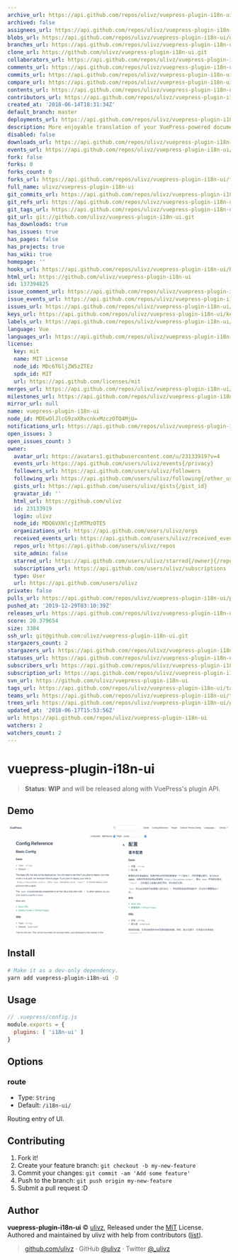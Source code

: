 ```yaml
---
archive_url: https://api.github.com/repos/ulivz/vuepress-plugin-i18n-ui/{archive_format}{/ref}
archived: false
assignees_url: https://api.github.com/repos/ulivz/vuepress-plugin-i18n-ui/assignees{/user}
blobs_url: https://api.github.com/repos/ulivz/vuepress-plugin-i18n-ui/git/blobs{/sha}
branches_url: https://api.github.com/repos/ulivz/vuepress-plugin-i18n-ui/branches{/branch}
clone_url: https://github.com/ulivz/vuepress-plugin-i18n-ui.git
collaborators_url: https://api.github.com/repos/ulivz/vuepress-plugin-i18n-ui/collaborators{/collaborator}
comments_url: https://api.github.com/repos/ulivz/vuepress-plugin-i18n-ui/comments{/number}
commits_url: https://api.github.com/repos/ulivz/vuepress-plugin-i18n-ui/commits{/sha}
compare_url: https://api.github.com/repos/ulivz/vuepress-plugin-i18n-ui/compare/{base}...{head}
contents_url: https://api.github.com/repos/ulivz/vuepress-plugin-i18n-ui/contents/{+path}
contributors_url: https://api.github.com/repos/ulivz/vuepress-plugin-i18n-ui/contributors
created_at: '2018-06-14T18:31:34Z'
default_branch: master
deployments_url: https://api.github.com/repos/ulivz/vuepress-plugin-i18n-ui/deployments
description: More enjoyable translation of your VuePress-powered documents
disabled: false
downloads_url: https://api.github.com/repos/ulivz/vuepress-plugin-i18n-ui/downloads
events_url: https://api.github.com/repos/ulivz/vuepress-plugin-i18n-ui/events
fork: false
forks: 0
forks_count: 0
forks_url: https://api.github.com/repos/ulivz/vuepress-plugin-i18n-ui/forks
full_name: ulivz/vuepress-plugin-i18n-ui
git_commits_url: https://api.github.com/repos/ulivz/vuepress-plugin-i18n-ui/git/commits{/sha}
git_refs_url: https://api.github.com/repos/ulivz/vuepress-plugin-i18n-ui/git/refs{/sha}
git_tags_url: https://api.github.com/repos/ulivz/vuepress-plugin-i18n-ui/git/tags{/sha}
git_url: git://github.com/ulivz/vuepress-plugin-i18n-ui.git
has_downloads: true
has_issues: true
has_pages: false
has_projects: true
has_wiki: true
homepage: ''
hooks_url: https://api.github.com/repos/ulivz/vuepress-plugin-i18n-ui/hooks
html_url: https://github.com/ulivz/vuepress-plugin-i18n-ui
id: 137394825
issue_comment_url: https://api.github.com/repos/ulivz/vuepress-plugin-i18n-ui/issues/comments{/number}
issue_events_url: https://api.github.com/repos/ulivz/vuepress-plugin-i18n-ui/issues/events{/number}
issues_url: https://api.github.com/repos/ulivz/vuepress-plugin-i18n-ui/issues{/number}
keys_url: https://api.github.com/repos/ulivz/vuepress-plugin-i18n-ui/keys{/key_id}
labels_url: https://api.github.com/repos/ulivz/vuepress-plugin-i18n-ui/labels{/name}
language: Vue
languages_url: https://api.github.com/repos/ulivz/vuepress-plugin-i18n-ui/languages
license:
  key: mit
  name: MIT License
  node_id: MDc6TGljZW5zZTEz
  spdx_id: MIT
  url: https://api.github.com/licenses/mit
merges_url: https://api.github.com/repos/ulivz/vuepress-plugin-i18n-ui/merges
milestones_url: https://api.github.com/repos/ulivz/vuepress-plugin-i18n-ui/milestones{/number}
mirror_url: null
name: vuepress-plugin-i18n-ui
node_id: MDEwOlJlcG9zaXRvcnkxMzczOTQ4MjU=
notifications_url: https://api.github.com/repos/ulivz/vuepress-plugin-i18n-ui/notifications{?since,all,participating}
open_issues: 3
open_issues_count: 3
owner:
  avatar_url: https://avatars1.githubusercontent.com/u/23133919?v=4
  events_url: https://api.github.com/users/ulivz/events{/privacy}
  followers_url: https://api.github.com/users/ulivz/followers
  following_url: https://api.github.com/users/ulivz/following{/other_user}
  gists_url: https://api.github.com/users/ulivz/gists{/gist_id}
  gravatar_id: ''
  html_url: https://github.com/ulivz
  id: 23133919
  login: ulivz
  node_id: MDQ6VXNlcjIzMTMzOTE5
  organizations_url: https://api.github.com/users/ulivz/orgs
  received_events_url: https://api.github.com/users/ulivz/received_events
  repos_url: https://api.github.com/users/ulivz/repos
  site_admin: false
  starred_url: https://api.github.com/users/ulivz/starred{/owner}{/repo}
  subscriptions_url: https://api.github.com/users/ulivz/subscriptions
  type: User
  url: https://api.github.com/users/ulivz
private: false
pulls_url: https://api.github.com/repos/ulivz/vuepress-plugin-i18n-ui/pulls{/number}
pushed_at: '2019-12-29T03:10:39Z'
releases_url: https://api.github.com/repos/ulivz/vuepress-plugin-i18n-ui/releases{/id}
score: 20.379654
size: 3384
ssh_url: git@github.com:ulivz/vuepress-plugin-i18n-ui.git
stargazers_count: 2
stargazers_url: https://api.github.com/repos/ulivz/vuepress-plugin-i18n-ui/stargazers
statuses_url: https://api.github.com/repos/ulivz/vuepress-plugin-i18n-ui/statuses/{sha}
subscribers_url: https://api.github.com/repos/ulivz/vuepress-plugin-i18n-ui/subscribers
subscription_url: https://api.github.com/repos/ulivz/vuepress-plugin-i18n-ui/subscription
svn_url: https://github.com/ulivz/vuepress-plugin-i18n-ui
tags_url: https://api.github.com/repos/ulivz/vuepress-plugin-i18n-ui/tags
teams_url: https://api.github.com/repos/ulivz/vuepress-plugin-i18n-ui/teams
trees_url: https://api.github.com/repos/ulivz/vuepress-plugin-i18n-ui/git/trees{/sha}
updated_at: '2018-06-17T15:53:56Z'
url: https://api.github.com/repos/ulivz/vuepress-plugin-i18n-ui
watchers: 2
watchers_count: 2
---
```


# vuepress-plugin-i18n-ui

> **Status**: **WIP** and will be released along with VuePress's plugin API.

## Demo

![](https://raw.githubusercontent.com/ULIVZ/vuepress-plugin-i18n-ui/master/demo.gif)

## Install

```bash
# Make it as a dev-only dependency.
yarn add vuepress-plugin-i18n-ui -D
```

## Usage


``` js
// .vuepress/config.js
module.exports = {
  plugins: [ 'i18n-ui' ]
}
```

## Options

### route

- Type: `String`
- Default: `/i18n-ui/`

Routing entry of UI.

## Contributing

1. Fork it!
2. Create your feature branch: `git checkout -b my-new-feature`
3. Commit your changes: `git commit -am 'Add some feature'`
4. Push to the branch: `git push origin my-new-feature`
5. Submit a pull request :D

## Author

**vuepress-plugin-i18n-ui** © [ulivz](https://github.com/ULIVZ), Released under the [MIT](https://raw.githubusercontent.com/ULIVZ/vuepress-plugin-i18n-ui/master/LICENSE) License.<br>
Authored and maintained by ulivz with help from contributors ([list](https://github.com/ULIVZ/vuepress-plugin-i18n-ui/contributors)).

> [github.com/ulivz](https://github.com/ulivz) · GitHub [@ulivz](https://github.com/ULIVZ) · Twitter [@_ulivz](https://twitter.com/_ulivz)
